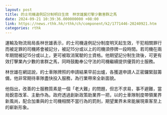 ```yaml
---
layout: post
title: 的士司機違例記分制明日生效　林世雄冀打擊少數害群之馬
date: 2024-09-21 10:39:36.000000000 +08:00
link: https://news.rthk.hk/rthk/ch/component/k2/1771446-20240921.htm
categories: rthk
---
```


運輸及物流局局長林世雄表示，的士司機違例記分制度明天起生效，干犯相關罪行而被定罪的司機將會被記分，被記15分或以上的司機須停牌一段時間。若司機在兩年期間被記15分或以上，更可被取消駕駛的士資格。他期望記分制生效後，可更有效打擊業內少數的害群之馬，同時鼓勵奉公守法的司機繼續提供優質的士服務。

林世雄在網誌說，的士車隊牌照的申請結果早前出爐，各獲選申請人正密鑼緊鼓籌備，他非常期待車隊盡快投入服務，為行業帶來全新面貌。

他指出，改善的士服務質素是一個「老大難」的問題，但志不求易，事不避難，當局銳意改革、主動作為。政府透過創新政策助業界一把，以的士車隊制度帶領業界新風尚，配合加重與的士司機相關不當行為的罰則，期望業界未來能展現乘客至上的嶄新形象。
